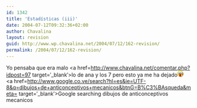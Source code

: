 ```yaml
---
id: 1342
title: 'Estadísticas (iii)'
date: 2004-07-12T09:32:36+02:00
author: Chavalina
layout: revision
guid: http://www.wp.chavalina.net/2004/07/12/162-revision/
permalink: /2004/07/12/162-revision/
---
```

Yo pensaba que era malo <a href=http://www.chavalina.net/comentar.php?idpost=97 target=&prime;_blank&prime;>lo de ana y los 7</a> pero esto ya me ha dejado![emo](/imagenes/emoticonos/ojosaltones.gif)  
<a href=http://www.google.co.ve/search?hl=es&ie=UTF-8&q=dibujos+de+anticonceptivos+mecanicos&btnG=B%C3%BAsqueda&meta= target=&prime;_blank&prime;>Google searching dibujos de anticonceptivos mecanicos</a>